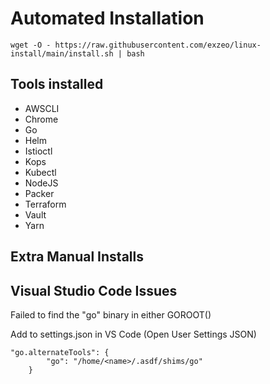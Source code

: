 # Automated Installation

```
wget -O - https://raw.githubusercontent.com/exzeo/linux-install/main/install.sh | bash
```

## Tools installed
* AWSCLI
* Chrome
* Go
* Helm
* Istioctl
* Kops
* Kubectl
* NodeJS
* Packer
* Terraform
* Vault
* Yarn


## Extra Manual Installs


## Visual Studio Code Issues
Failed to find the "go" binary in either GOROOT()

Add to settings.json in VS Code (Open User Settings JSON)
```
"go.alternateTools": {
        "go": "/home/<name>/.asdf/shims/go"
    }
```
